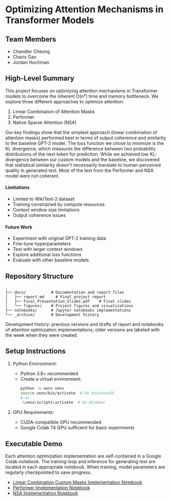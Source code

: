 # Optimizing Attention Mechanisms in Transformer Models

## Team Members
- Chandler Cheung
- Charis Gao
- Jordan Hochman

## High-Level Summary
This project focuses on optimizing attention mechanisms in Transformer models to overcome the inherent O(n²) time and memory bottleneck. We explore three different approaches to optimize attention:

1. Linear Combination of Attention Masks
2. Performer
3. Native Sparse Attention (NSA)

Our key findings show that the simplest approach (linear combination of attention masks) performed best in terms of output coherence and similarity to the baseline GPT-2 model. The loss function we chose to minimize is the KL divergence, which measures the difference between two probability distributions of the next token for prediction. While we achieved low KL-divergence between our custom models and the baseline, we discovered that statistical similarity doesn't necessarily translate to human-perceived quality in generated text. Most of the text from the Performer and NSA model were not coherent. 

#### Limitations
- Limited to WikiText-2 dataset
- Training constrained by compute resources
- Context window size limitations
- Output coherence issues

#### Future Work
- Experiment with original GPT-2 training data
- Fine-tune hyperparameters
- Test with larger context windows
- Explore additional loss functions
- Evaluate with other baseline models

## Repository Structure
```
.
├── docs/           # Documentation and report files
│   ├── report.md     # Final project report
│   ├── Final_Presentation_Slides.pdf    # Final slides
│   └── figures/    # Project figures and visualizations
├── notebooks/      # Jupyter notebooks implementations
└── _archive/       # Development history
```

Development history: previous versions and drafts of report and notebooks of attention optimization implementations; older versions are labeled with the week when they were created.

## Setup Instructions
1. Python Environment:
   - Python 3.8+ recommended
   - Create a virtual environment:
     ```bash
     python -m venv venv
     source venv/bin/activate  # On Unix/macOS
     # or
     .\venv\Scripts\activate  # On Windows
     ```

2. GPU Requirements:
   - CUDA-compatible GPU recommended
   - Google Colab T4 GPU sufficient for basic experiments

## Executable Demo
Each attention optimization implementation are self-contained in a Google Colab notebook. The training loop and inference for generating text are located in each appropriate notebook. When training, model parameters are regularly checkpointed to save progress.

- [Linear Combination Custom Masks Implementation Notebook](notebooks/Custom_masks_implementation.ipynb)
- [Performer Implementation Notebook](notebooks/Performer_implementation.ipynb)
- [NSA Implementation Notebook](notebooks/NSA_implementation.ipynb)







